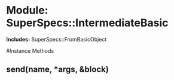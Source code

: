 # Module: SuperSpecs::IntermediateBasic
    
**Includes:** SuperSpecs::FromBasicObject
  




#Instance Methods
## __send__(name, *args, &block) [](#method-i-__send__)

